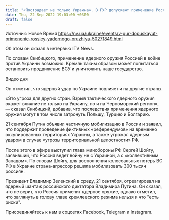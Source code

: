 ```yaml
---
title: "«Пострадает не только Украина». В ГУР допускают применение Россией ядерного оружия"
date: Thu, 22 Sep 2022 19:03:00 +0300
draft: false
---
```

Источник: Новое Время https://nv.ua/ukraine/events/v-gur-dopuskayut-primenenie-rossiey-yadernogo-oruzhiya-50271849.html


Об этом он сказал в интервью ITV News.

По словам Скибицкого, применение ядерного оружия Россией в войне против Украины возможно. Кремль таким образом может попытаться остановить продвижение ВСУ и уничтожить наше государство.

 Видео дня   

Он отметил, что ядерный удар по Украине повлияет и на другие страны.

«Это угроза для других стран. Взрыв тактического ядерного оружия окажет влияние не только на Украину, но и на Черноморский регион», — сказал Скибицкий, добавив, что последствия применения ядерного оружия могут в том числе затронуть Польшу, Турцию и Болгарию.

21 сентября Путин объявил частичную мобилизацию в России и заявил, что поддержит проведение фиктивных «референдумов» на временно оккупированных территориях Украины, а также угрожал ядерным ударом в случае «угрозы территориальной целостности» РФ.

После этого в эфире выступил глава минобороны РФ Сергей Шойгу, заявивший, что Россия ведет войну не с Украиной, а с «коллективным Западом». По словам Шойгу, для восполнения колоссальных потерь ВС РФ в Украине страна-агрессор решила мобилизовать 300 тысяч россиян.

Президент Владимир Зеленский в среду, 21 сентября, отреагировал на ядерный шантаж российского диктатора Владимира Путина. Он сказал, что не верит, что Россия применит ядерное оружие, однако отметил, что заглянуть в голову главе кремлевского режима нельзя и что "есть риски".

Присоединяйтесь к нам в соцсетях Facebook, Telegram и Instagram.
